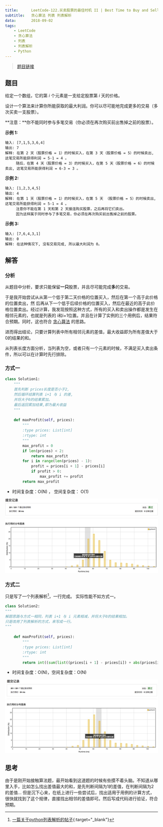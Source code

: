 ```yaml
---
title:      LeetCode-122.买卖股票的最佳时机 II | Best Time to Buy and Sell Stock II
subtitle:   贪心算法 列表 列表解析
data:       2018-09-02
tags:
    - LeetCode
    - 贪心算法
    - 列表
    - 列表解析
    - Python 
---
```


> [题目链接](https://leetcode-cn.com/problems/best-time-to-buy-and-sell-stock-ii/description/)


## 题目

给定一个数组，它的第 *i* 个元素是一支给定股票第 *i* 天的价格。

设计一个算法来计算你所能获取的最大利润。你可以尽可能地完成更多的交易（多次买卖一支股票）。

**注意：**你不能同时参与多笔交易（你必须在再次购买前出售掉之前的股票）。

**示例 1:**
```
输入: [7,1,5,3,6,4]
输出: 7
解释: 在第 2 天（股票价格 = 1）的时候买入，在第 3 天（股票价格 = 5）的时候卖出, 这笔交易所能获得利润 = 5-1 = 4 。
     随后，在第 4 天（股票价格 = 3）的时候买入，在第 5 天（股票价格 = 6）的时候卖出, 这笔交易所能获得利润 = 6-3 = 3 。
```

<!-- more --> 


**示例 2:**
```
输入: [1,2,3,4,5]
输出: 4
解释: 在第 1 天（股票价格 = 1）的时候买入，在第 5 天 （股票价格 = 5）的时候卖出, 这笔交易所能获得利润 = 5-1 = 4 。
     注意你不能在第 1 天和第 2 天接连购买股票，之后再将它们卖出。
     因为这样属于同时参与了多笔交易，你必须在再次购买前出售掉之前的股票。
```

**示例 3:**
```
输入: [7,6,4,3,1]
输出: 0
解释: 在这种情况下, 没有交易完成, 所以最大利润为 0。
```
## 解答

### 分析
从题目中分析，要求只能保留**一只**股票，并且尽可能完成**多**的交易。

于是我开始尝试从从第一个低于第二天价格的位置买入，然后在第一个高于此价格的位置卖出，然
后再从下一个低于后续价格的位置买入，然后在最近的高于此价格位置卖出。经过计算，我发现按照这种方式，所有的买入和卖出操作都是发生在相邻元素的，也就是列表的 i和i+1位置。并且在计算了实例的三个用例后，结果符合预期。同时，这也符合 [贪心算法](https://zh.wikipedia.org/wiki/%E8%B4%AA%E5%BF%83%E6%B3%95) 的思路。

<!-- [^tanxin]

[^tanxin]: 贪心算法：是一种在每一步选择中都采取在当前状态下最好或最优（即最有利）的选择，从而希望导致结果是最好或最优的算法。 -->

进而得出结论，只要计算列表中所有相邻元素的差值，最大收益即为所有差值大于0的结果的和。

从列表长度方面分析，当列表为空，或者只有一个元素的时候，不满足买入卖出条件，所以可以在计算时先行排除。

### 方式一

```python
class Solution1:
    """
    首先判断 prices长度是否小于2,
    然后循环结算列表 i+1 与 i 的差, 
    并将大于0的结果累加。
    最后返回累加结果,即为最大收益
    """

    def maxProfit(self, prices):
        """
        :type prices: List[int]
        :rtype: int
        """
        max_profit = 0
        if len(prices) < 2:
            return max_profit
        for i in range(len(prices) - 1):
            profit = prices[i + 1] - prices[i]
            if profit > 0:
                max_profit += profit
        return max_profit
```

- 时间复杂度：O(N) ， 空间复杂度： O(1)

![](/images/post/bttbassii-2.jpg)


### 方式二

只是写了一个列表解析[^jiexi]，一行完成。 实际性能不如方式一。

[^jiexi]: [一篇关于python列表解析的帖子](http://codingpy.com/article/python-list-comprehensions-explained-visually/){:target="_blank"}

```python
class Solution2:
"""
解题思路与方式一相同，列表 i+1 与 i 元素相减，并将大于0的结果相加。
只是改用了列表解析的方式，来写成一行。 
"""

    def maxProfit(self, prices):
        """
        :type prices: List[int]
        :rtype: int
        """
        return int((sum(list((prices[i + 1] - prices[i]) + abs(prices[i + 1] - prices[i])for i in range(len(prices) - 1)))) / 2)
```

- 时间复杂度：O(N)，空间复杂度：O(N)

![](/images/post/bttbassii-1.jpg)


## 思考
由于是刚开始接触算法题，最开始看到这道题的时候有些摸不着头脑。不知道从哪里入手，比如怎么找出差值最大的和，是先判断间隔为1的差值，在判断间隔为2的差值...
但是沉下心来，在纸上进行一些尝试后，找出适用于用例的计算方式，很快就找到了这个规律，直接找出相邻的差值即可。然后写成代码进行验证，符合预期。